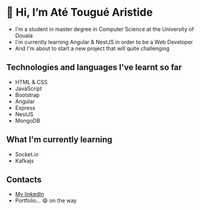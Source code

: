 # 👋 Hi, I’m Até Tougué Aristide
 - I'm a student in master degree in Computer Science at the University of Douala
 - I'm currently learning Angular & NestJS in order to be a Web Developer
 - And I'm about to start a new project that will quite challenging
 
## Technologies and languages I've learnt so far
- HTML & CSS
- JavaScript
- Bootstrap
- Angular
- Express
- NestJS
- MongoDB

## What I'm currently learning
- Socket.io
- Kafkajs

## Contacts
- [My linkedIn](https://linkedin.com/in/atetheone)
- Portfolio... 😄 on the way
<!---
atetheone/atetheone is a ✨ special ✨ repository because its `README.md` (this file) appears on your GitHub profile.
You can click the Preview link to take a look at your changes.
--->
